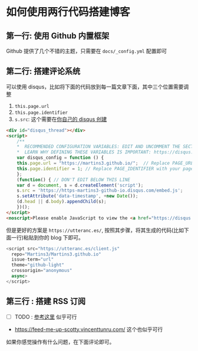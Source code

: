 # 如何使用两行代码搭建博客

## 第一行: 使用 Github 内置框架
Github 提供了几个不错的主题，只需要在 `docs/_config.yml` 配置即可

## 第二行: 搭建评论系统
可以使用 disqus，比如将下面的代码放到每一篇文章下面，其中三个位置需要调整
1. `this.page.url`
2. `this.page.identifier`
3. `s.src`: 这个需要在[你自己的 disqus 创建](https://disqus.com/admin/create/)

```html
<div id="disqus_thread"></div>
<script>
    /**
    *  RECOMMENDED CONFIGURATION VARIABLES: EDIT AND UNCOMMENT THE SECTION BELOW TO INSERT DYNAMIC VALUES FROM YOUR PLATFORM OR CMS.
    *  LEARN WHY DEFINING THESE VARIABLES IS IMPORTANT: https://disqus.com/admin/universalcode/#configuration-variables    */
    var disqus_config = function () {
    this.page.url = "https://martins3.github.io/";  // Replace PAGE_URL with your page's canonical URL variable
    this.page.identifier = 1; // Replace PAGE_IDENTIFIER with your page's unique identifier variable
    };
    (function() { // DON'T EDIT BELOW THIS LINE
    var d = document, s = d.createElement('script');
    s.src = 'https://https-martins3-github-io.disqus.com/embed.js';
    s.setAttribute('data-timestamp', +new Date());
    (d.head || d.body).appendChild(s);
    })();
</script>
<noscript>Please enable JavaScript to view the <a href="https://disqus.com/?ref_noscript">comments powered by Disqus.</a></noscript>
```

但是更好的方案是 `https://utteranc.es/`, 按照其步骤，将其生成的代码(比如下面一行)粘贴到你的 blog 下即可。
```js
<script src="https://utteranc.es/client.js"
  repo="Martins3/Martins3.github.io"
  issue-term="url"
  theme="github-light"
  crossorigin="anonymous"
  async>
</script>
```
## 第三行 : 搭建 RSS 订阅
- [ ] TODO : [参考这里](https://dzhavat.github.io/2020/01/19/adding-an-rss-feed-to-github-pages.html) 似乎可行

- https://feed-me-up-scotty.vincenttunru.com/ 这个也似乎可行

如果你感觉操作有什么问题，在下面评论即可。
<script src="https://utteranc.es/client.js" repo="Martins3/Martins3.github.io" issue-term="url" theme="github-light" crossorigin="anonymous" async> </script>

